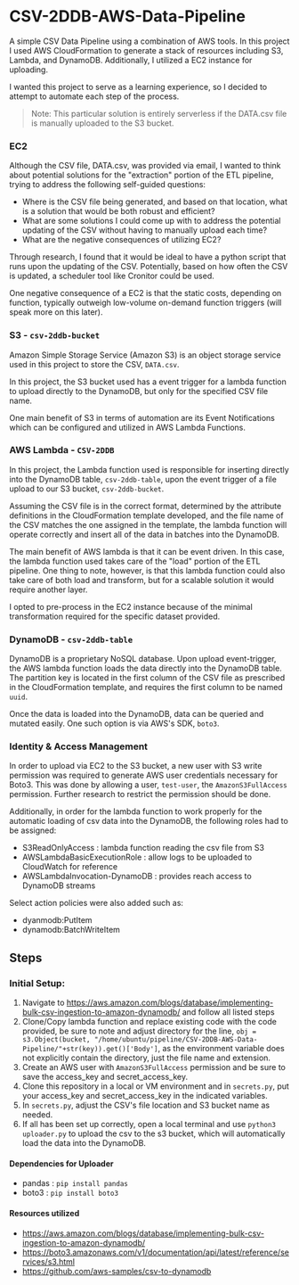 # CSV-2DDB-AWS-Data-Pipeline

A simple CSV Data Pipeline using a combination of AWS tools. In this project I used AWS CloudFormation to generate a stack of resources including S3, Lambda, and DynamoDB. Additionally, I utilized a EC2 instance for uploading.

I wanted this project to serve as a learning experience, so I decided to attempt to automate each step of the process. 

> Note: This particular solution is entirely serverless if the DATA.csv file is manually uploaded to the S3 bucket.

### EC2

Although the CSV file, DATA.csv, was provided via email, I wanted to think about potential solutions for the "extraction" portion of the ETL pipeline, trying to address the following self-guided questions:

- Where is the CSV file being generated, and based on that location, what is a solution that would be both robust and efficient?
 - What are some solutions I could come up with to address the potential updating of the CSV without having to manually upload each time?
 - What are the negative consequences of utilizing EC2?

Through research, I found that it would be ideal to have a python script that runs upon the updating of the CSV. Potentially, based on how often the CSV is updated, a scheduler tool like Cronitor could be used. 

One negative consequence of a EC2 is that the static costs, depending on function, typically outweigh low-volume on-demand function triggers (will speak more on this later). 

### S3 - `csv-2ddb-bucket`

Amazon Simple Storage Service (Amazon S3) is an object storage service used in this project to store the CSV, `DATA.csv`. 

In this project, the S3 bucket used has a event trigger for a lambda function to upload directly to the DynamoDB, but only for the specified CSV file name. 

One main benefit of S3 in terms of automation are its Event Notifications which can be configured and utilized in AWS Lambda Functions. 

### AWS Lambda - `CSV-2DDB`

In this project, the Lambda function used is responsible for inserting directly into the DynamoDB table, `csv-2ddb-table`, upon the event trigger of a file upload to our S3 bucket, `csv-2ddb-bucket`. 

Assuming the CSV file is in the correct format, determined by the attribute definitions in the CloudFormation template developed, and the file name of the CSV matches the one assigned in the template, the lambda function will operate correctly and insert all of the data in batches into the DynamoDB.

The main benefit of AWS lambda is that it can be event driven. In this case, the lambda function used takes care of the "load" portion of the ETL pipeline. One thing to note, however, is that this lambda function could also take care of both load and transform, but for a scalable solution it would require another layer. 

I opted to pre-process in the EC2 instance because of the minimal transformation required for the specific dataset provided. 

###  DynamoDB - `csv-2ddb-table`
DynamoDB is a proprietary NoSQL database. Upon upload event-trigger, the AWS lambda function loads the data directly into the DynamoDB table. The partition key is located in the first column of the CSV file as prescribed in the CloudFormation template, and requires the first column to be named `uuid`. 

Once the data is loaded into the DynamoDB, data can be queried and mutated easily. One such option is via AWS's SDK, `boto3`. 

### Identity & Access Management

In order to upload via EC2 to the S3 bucket, a new user with S3 write permission was required to generate AWS user credentials necessary for Boto3. This was done by allowing a user, `test-user`, the `AmazonS3FullAccess` permission. Further research to restrict the permission should be done. 

Additionally, in order for the lambda function to work properly for the automatic loading of csv data into the DynamoDB, the following roles had to be assigned:
- S3ReadOnlyAccess : lambda function reading the csv file from S3
- AWSLambdaBasicExecutionRole : allow logs to be uploaded to CloudWatch for reference
- AWSLambdaInvocation-DynamoDB : provides reach access to DynamoDB streams

Select action policies were also added such as:
- dyanmodb:PutItem
- dynamodb:BatchWriteItem

## Steps
### Initial Setup:

 1. Navigate to https://aws.amazon.com/blogs/database/implementing-bulk-csv-ingestion-to-amazon-dynamodb/ and follow all listed steps
 2. Clone/Copy lambda function and replace existing code with the code provided, be sure to note and adjust directory for the line, `obj = s3.Object(bucket, "/home/ubuntu/pipeline/CSV-2DDB-AWS-Data-Pipeline/"+str(key)).get()['Body']`, as the environment variable does not explicitly contain the directory, just the file name and extension.
 3. Create an AWS user with `AmazonS3FullAccess` permission and be sure to save the access_key and secret_access_key.
 4. Clone this repository in a local or VM environment and in `secrets.py`, put your access_key and secret_access_key in the indicated variables. 
 5. In `secrets.py`, adjust the CSV's file location and S3 bucket name as needed.
 6. If all has been set up correctly, open a local terminal and use `python3 uploader.py` to upload the csv to the s3 bucket, which will automatically load the data into the DynamoDB.

#### Dependencies for Uploader
- pandas : `pip install pandas`
- boto3 : `pip install boto3`

#### Resources utilized
- https://aws.amazon.com/blogs/database/implementing-bulk-csv-ingestion-to-amazon-dynamodb/
- https://boto3.amazonaws.com/v1/documentation/api/latest/reference/services/s3.html
- https://github.com/aws-samples/csv-to-dynamodb

